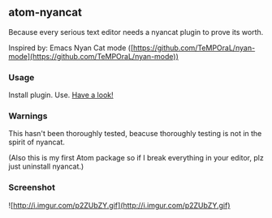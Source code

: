 ## atom-nyancat

Because every serious text editor needs a nyancat plugin to prove its worth.

Inspired by: Emacs Nyan Cat mode ([https://github.com/TeMPOraL/nyan-mode](https://github.com/TeMPOraL/nyan-mode))

### Usage

Install plugin. Use. [Have a look!](https://atom.io/packages/nyancat-scroll)

### Warnings

This hasn't been thoroughly tested, beacuse thoroughly testing is not in the spirit of nyancat.

(Also this is my first Atom package so if I break everything in your editor, plz just uninstall nyancat.)

### Screenshot

![http://i.imgur.com/p2ZUbZY.gif](http://i.imgur.com/p2ZUbZY.gif)
